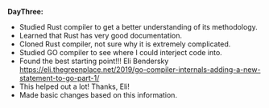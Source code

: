**DayThree:**
- Studied Rust compiler to get a better understanding of its methodology.
- Learned that Rust has very good documentation.
- Cloned Rust compiler, not sure why it is extremely complicated.
- Studied GO compiler to see where I could interject code into.
- Found the best starting point!!!
 Eli Bendersky 
 https://eli.thegreenplace.net/2019/go-compiler-internals-adding-a-new-statement-to-go-part-1/
 - This helped out a lot! Thanks, Eli!
- Made basic changes based on this information.

